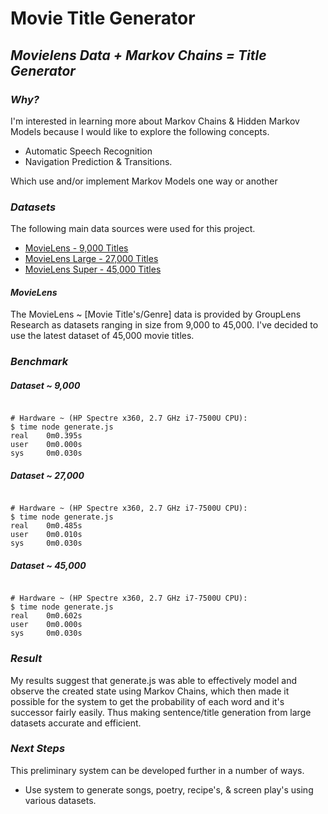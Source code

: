 # Movie Title Generator

## *Movielens Data + Markov Chains = Title Generator*


### *Why?*

I'm interested in learning more about Markov Chains & Hidden Markov Models because I would like to explore the following concepts.
 - Automatic Speech Recognition
 - Navigation Prediction & Transitions.

Which use and/or implement Markov Models one way or another

### *Datasets*

The following main data sources were used for this project.

- [MovieLens - 9,000 Titles](http://grouplens.org/datasets/movielens/)
- [MovieLens Large - 27,000 Titles](http://grouplens.org/datasets/movielens/20m/)
- [MovieLens Super - 45,000 Titles](http://grouplens.org/datasets/movielens/latest/)

#### *MovieLens*

The MovieLens ~ [Movie Title's/Genre] data is provided by GroupLens Research as datasets ranging in size from 9,000 to 45,000. I've decided to use the latest dataset of 45,000 movie titles.

### *Benchmark*

##### *Dataset ~ 9,000*

```

# Hardware ~ (HP Spectre x360, 2.7 GHz i7-7500U CPU):
$ time node generate.js
real    0m0.395s
user    0m0.000s
sys     0m0.030s

```

##### *Dataset ~ 27,000*

```

# Hardware ~ (HP Spectre x360, 2.7 GHz i7-7500U CPU):
$ time node generate.js
real    0m0.485s
user    0m0.010s
sys     0m0.030s

```

##### *Dataset ~ 45,000*

```

# Hardware ~ (HP Spectre x360, 2.7 GHz i7-7500U CPU):
$ time node generate.js
real    0m0.602s
user    0m0.000s
sys     0m0.030s

```

<!-- ### *Implementation*

#### *Logic* -->


### *Result*

My results suggest that generate.js was able to effectively model and observe the created state using Markov Chains, which then made it possible for the system to get the probability of each word and it's successor fairly easily. Thus making sentence/title generation from large datasets accurate and efficient.

### *Next Steps*

This preliminary system can be developed further in a number of ways.

- Use system to generate songs, poetry, recipe's, & screen play's using various datasets.
